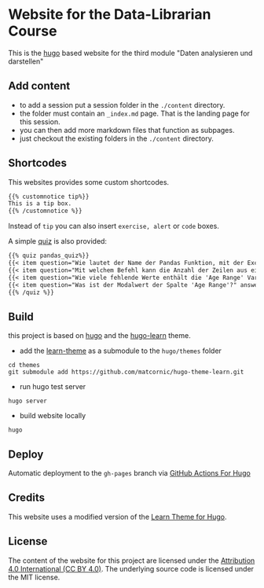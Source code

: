 # Website for the Data-Librarian Course

This is the [hugo](https://gohugo.io/) based website for the third module "Daten analysieren und darstellen"

## Add content

- to add a session put a session folder in the `./content` directory.
- the folder must contain an `_index.md` page. That is the landing page for this session.
- you can then add more markdown files that function as subpages.
- just checkout the existing folders in the `./content` directory.

## Shortcodes

This websites provides some custom shortcodes.

```markdown
{{% customnotice tip%}}
This is a tip box.
{{% /customnotice %}}
```
Instead of `tip` you can also insert `exercise, alert` or `code` boxes.

A simple [quiz](https://github.com/bonartm/hugo-quiz) is also provided:

```markdown
{{% quiz pandas_quiz%}}
{{< item question="Wie lautet der Name der Pandas Funktion, mit der Excel-Dateien eingelesen werden können?" answer=1 choices="read_excel,to_excel,load_excel,from_excel" >}}
{{< item question="Mit welchem Befehl kann die Anzahl der Zeilen aus einem DataFrame auslesen?" answer=2 choices="df.rows,len(df),df.shape[1],df.size" >}}
{{< item question="Wie viele fehlende Werte enthält die 'Age Range' Variable des Datensatzes?" answer=4 choices="40,423448,0,215" >}}
{{< item question="Was ist der Modalwert der Spalte 'Age Range'?" answer=1 choices="'25 to 34 years',91083,423233,'75 years and over'" >}}
{{% /quiz %}}
```

## Build

this project is based on [hugo](https://gohugo.io/) and the [hugo-learn](https://github.com/matcornic/hugo-theme-learn/) theme.

- add the [learn-theme](https://learn.netlify.com/en/basics/installation/) as a submodule to the `hugo/themes` folder
```shell
cd themes
git submodule add https://github.com/matcornic/hugo-theme-learn.git
```
- run hugo test server
```shell
hugo server
```
- build website locally
```shell
hugo
```

## Deploy

Automatic deployment to the `gh-pages` branch via [GitHub Actions For Hugo](https://github.com/peaceiris/actions-hugo/blob/master/README.md)


## Credits

This website uses a modified version of the [Learn Theme for Hugo](https://themes.gohugo.io/theme/hugo-theme-learn/en).

## License

The content of the website for this project are licensed under the [Attribution 4.0 International (CC BY 4.0)](https://creativecommons.org/licenses/by/4.0/). The underlying source code is licensed under the MIT license.
